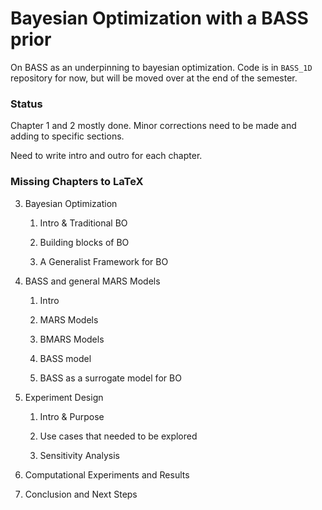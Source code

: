 # Bayesian Optimization with a BASS prior

On BASS as an underpinning to bayesian optimization. Code is in `BASS_1D` repository for now, but will be moved over at the end of the semester. 

### Status

Chapter 1 and 2 mostly done. Minor corrections need to be made and adding to specific sections. 

Need to write intro and outro for each chapter. 

### Missing Chapters to LaTeX

3. Bayesian Optimization
   
   1. Intro & Traditional BO
   
   2. Building blocks of BO
   
   3. A Generalist Framework for BO

4. BASS and general MARS Models
   
   1. Intro
   
   2. MARS Models
   
   3. BMARS Models
   
   4. BASS model
   
   5. BASS as a surrogate model for BO

5. Experiment Design
   
   1. Intro & Purpose
   
   2. Use cases that needed to be explored
   
   3. Sensitivity Analysis

6. Computational Experiments and Results

7. Conclusion and Next Steps
